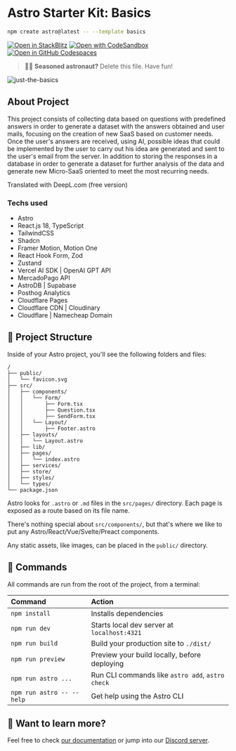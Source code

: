 # Astro Starter Kit: Basics

```sh
npm create astro@latest -- --template basics
```

[![Open in StackBlitz](https://developer.stackblitz.com/img/open_in_stackblitz.svg)](https://stackblitz.com/github/withastro/astro/tree/latest/examples/basics)
[![Open with CodeSandbox](https://assets.codesandbox.io/github/button-edit-lime.svg)](https://codesandbox.io/p/sandbox/github/withastro/astro/tree/latest/examples/basics)
[![Open in GitHub Codespaces](https://github.com/codespaces/badge.svg)](https://codespaces.new/withastro/astro?devcontainer_path=.devcontainer/basics/devcontainer.json)

> 🧑‍🚀 **Seasoned astronaut?** Delete this file. Have fun!

![just-the-basics](https://github.com/withastro/astro/assets/2244813/a0a5533c-a856-4198-8470-2d67b1d7c554)

## About Project

This project consists of collecting data based on questions with predefined answers in order to generate a dataset with the answers obtained and user mails, focusing on the creation of new SaaS based on customer needs. Once the user's answers are received, using AI, possible ideas that could be implemented by the user to carry out his idea are generated and sent to the user's email from the server. In addition to storing the responses in a database in order to generate a dataset for further analysis of the data and generate new Micro-SaaS oriented to meet the most recurring needs.

Translated with DeepL.com (free version)

### Techs used

- Astro
- React.js 18, TypeScript
- TailwindCSS
- Shadcn
- Framer Motion, Motion One
- React Hook Form, Zod
- Zustand
- Vercel AI SDK | OpenAI GPT API
- MercadoPago API
- AstroDB | Supabase
- Posthog Analytics
- Cloudflare Pages
- Cloudflare CDN | Cloudinary
- Cloudflare | Namecheap Domain

## 🚀 Project Structure

Inside of your Astro project, you'll see the following folders and files:

```text
/
├── public/
│   └── favicon.svg
├── src/
│   ├── components/
│   │   └── Form/
│   │       ├── Form.tsx
│   │       ├── Question.tsx
│   │       ├── SendForm.tsx
│   │   └── Layout/
│   │       ├── Footer.astro
│   ├── layouts/
│   │   └── Layout.astro
│   ├── lib/
│   ├── pages/
│   │   └── index.astro
│   ├── services/
│   ├── store/
│   ├── styles/
│   └── types/
└── package.json
```

Astro looks for `.astro` or `.md` files in the `src/pages/` directory. Each page is exposed as a route based on its file name.

There's nothing special about `src/components/`, but that's where we like to put any Astro/React/Vue/Svelte/Preact components.

Any static assets, like images, can be placed in the `public/` directory.

## 🧞 Commands

All commands are run from the root of the project, from a terminal:

| Command                   | Action                                           |
| :------------------------ | :----------------------------------------------- |
| `npm install`             | Installs dependencies                            |
| `npm run dev`             | Starts local dev server at `localhost:4321`      |
| `npm run build`           | Build your production site to `./dist/`          |
| `npm run preview`         | Preview your build locally, before deploying     |
| `npm run astro ...`       | Run CLI commands like `astro add`, `astro check` |
| `npm run astro -- --help` | Get help using the Astro CLI                     |

## 👀 Want to learn more?

Feel free to check [our documentation](https://docs.astro.build) or jump into our [Discord server](https://astro.build/chat).

